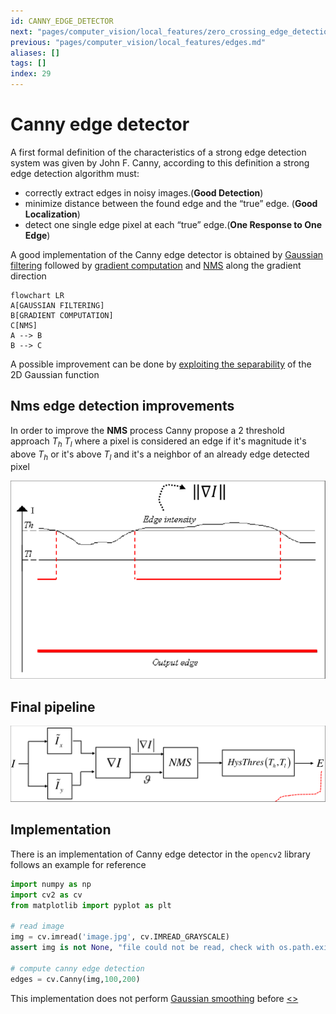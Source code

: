 ```yaml
---
id: CANNY_EDGE_DETECTOR
next: "pages/computer_vision/local_features/zero_crossing_edge_detection.md"
previous: "pages/computer_vision/local_features/edges.md"
aliases: []
tags: []
index: 29
---
```


# Canny edge detector

A first formal definition of the characteristics of a strong edge detection system was given by John F. Canny, according to this definition a strong edge detection algorithm must:

-  correctly extract edges in noisy images.(**Good Detection**)
-  minimize distance between the found edge and the “true” edge. (**Good Localization**)
-  detect one single edge pixel at each “true” edge.(**One Response to One Edge**)

A good implementation of the Canny edge detector is obtained by [Gaussian filtering](pages/computer_vision/image_filtering/gaussian_filter.md) followed by [gradient computation](pages/computer_vision/local_features/edges.md#GRADIENT_APPROXIMATION) and [NMS](pages/computer_vision/local_features/edges.md#non_maxima_supression_(nms)) along the gradient direction

```mermaid
flowchart LR
A[GAUSSIAN FILTERING]
B[GRADIENT COMPUTATION]
C[NMS]
A --> B
B --> C
```

A possible improvement can be done by [exploiting the separability](pages/computer_vision/image_filtering/gaussian_filter.md#exploiting_separability_to_improve_performance) of the 2D Gaussian function

## Nms edge detection improvements

In order to improve the **NMS** process Canny propose a 2 threshold approach $T_h$ $T_l$ where a pixel is considered an edge if it's magnitude it's above $T_h$ or it's above $T_l$ and it's a neighbor of an already edge detected pixel

![](assets/computer_vision/Pasted_image_20240309145141.png)

## Final pipeline

![](assets/computer_vision/Pasted_image_20240309145554.png)

## Implementation

There is an implementation of Canny edge detector in the `opencv2` library follows an example for reference

```python
import numpy as np
import cv2 as cv
from matplotlib import pyplot as plt

# read image
img = cv.imread('image.jpg', cv.IMREAD_GRAYSCALE)
assert img is not None, "file could not be read, check with os.path.exists()"

# compute canny edge detection
edges = cv.Canny(img,100,200)
```

This implementation does not perform [Gaussian smoothing](pages/computer_vision/image_filtering/gaussian_filter.md) before
[<](pages/computer_vision/local_features/edges.md)[>](pages/computer_vision/local_features/zero_crossing_edge_detection.md)
